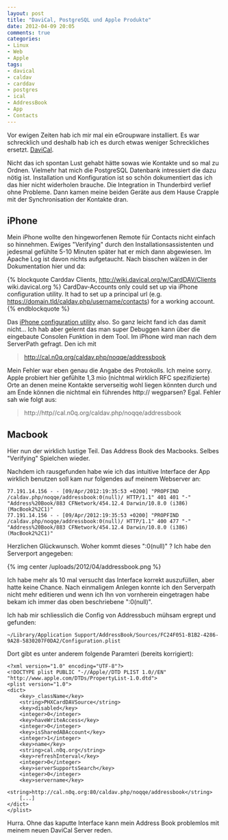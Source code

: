 ```yaml
---
layout: post
title: "DaviCal, PostgreSQL und Apple Produkte"
date: 2012-04-09 20:05
comments: true
categories:
- Linux
- Web
- Apple
tags:
- davical
- caldav
- carddav
- postgres
- ical
- AddressBook
- App
- Contacts
---
```


Vor ewigen Zeiten hab ich mir mal ein eGroupware installiert. Es war schrecklich
und deshalb hab ich es durch etwas weniger Schreckliches ersetzt.
[DaviCal](http://davical.org).

Nicht das ich spontan Lust gehabt hätte sowas wie Kontakte und so mal zu Ordnen.
Vielmehr hat mich die PostgreSQL Datenbank intressiert die dazu nötig ist.
Installation und
Konfiguration ist so schön dokumentiert das ich das hier nicht widerholen
brauche. Die Integration in Thunderbird verlief ohne Probleme. Dann kamen meine
beiden Geräte aus dem Hause Crapple mit der Synchronisation der Kontakte dran.

## iPhone

Mein iPhone wollte den hingeworfenen Remote für Contacts nicht einfach so
hinnehmen. Ewiges "Verifying" durch den Installationsassistenten und jedesmal
gefühlte 5-10 Minuten später hat er mich dann abgewiesen. Im Apache Log ist
davon nichts
aufgetaucht. Nach bisschen wälzen in der Dokumentation hier und da:


{% blockquote Carddav Clients, http://wiki.davical.org/w/CardDAV/Clients wiki.davical.org %}
CardDav-Accounts only could set up via iPhone configuration utility. It had to
set up a principal url (e.g. https://domain.tld/caldav.php/username/contacts)
for a working account.
{% endblockquote %}

Das [iPhone configuration utility](http://www.apple.com/support/iphone/enterprise/) also.
So ganz leicht fand ich das damit nicht... Ich hab aber gelernt das man super
Debuggen kann über die eingebaute Consolen Funktion in dem Tool. Im iPhone wird
man nach dem ServerPath gefragt. Den ich mit

> http://cal.n0q.org/caldav.php/noqqe/addressbook

Mein Fehler war eben genau die Angabe des Protokolls. Ich meine sorry.
Apple probiert hier gefühlte 1,3 mio (nichtmal wirklich RFC spezifizierte) Orte
an denen meine Kontakte serverseitig wohl liegen könnten durch und am Ende
können die nichtmal ein führendes http:// wegparsen? Egal. Fehler sah wie folgt
aus:

> http://http//cal.n0q.org/caldav.php/noqqe/addressbook


## Macbook

Hier nun der wirklich lustige Teil. Das Address Book des Macbooks. Selbes
"Verifying" Spielchen wieder.

Nachdem ich rausgefunden habe wie ich das intuitive Interface der App wirklich
benutzen soll kam nur folgendes auf meinem Webserver an:

```
77.191.14.156 - - [09/Apr/2012:19:35:53 +0200] "PROPFIND /caldav.php/noqqe/addressbook:0(null)/ HTTP/1.1" 401 401 "-" "Address%20Book/883 CFNetwork/454.12.4 Darwin/10.8.0 (i386) (MacBook2%2C1)"
77.191.14.156 - - [09/Apr/2012:19:35:53 +0200] "PROPFIND /caldav.php/noqqe/addressbook:0(null)/ HTTP/1.1" 400 477 "-" "Address%20Book/883 CFNetwork/454.12.4 Darwin/10.8.0 (i386) (MacBook2%2C1)"
```

Herzlichen Glückwunsch. Woher kommt dieses ":0(null)" ? Ich habe den Serverport angegeben:

{% img center /uploads/2012/04/addressbook.png %}

Ich habe mehr als 10 mal versucht das Interface korrekt auszufüllen, aber hatte
keine Chance. Nach einmaligem Anlegen konnte ich den Serverpath nicht mehr
editieren und wenn ich Ihn von vornherein eingetragen habe bekam ich immer das
oben beschriebene ":0(null)".

Ich hab mir schliesslich die Config von Addressbuch mühsam ergrept und gefunden:

```
~/Library/Application Support/AddressBook/Sources/FC24F051-B1B2-4286-9A28-5830207F0DA2/Configuration.plist
```

Dort gibt es unter anderem folgende Paramteri (bereits korrigiert):


```
<?xml version="1.0" encoding="UTF-8"?>
<!DOCTYPE plist PUBLIC "-//Apple//DTD PLIST 1.0//EN" "http://www.apple.com/DTDs/PropertyList-1.0.dtd">
<plist version="1.0">
<dict>
    <key>_className</key>
    <string>PHXCardDAVSource</string>
    <key>disabled</key>
    <integer>0</integer>
    <key>haveWriteAccess</key>
    <integer>0</integer>
    <key>isSharedABAccount</key>
    <integer>1</integer>
    <key>name</key>
    <string>cal.n0q.org</string>
    <key>refreshInterval</key>
    <integer>0</integer>
    <key>serverSupportsSearch</key>
    <integer>0</integer>
    <key>servername</key>
    <string>http://cal.n0q.org:80/caldav.php/noqqe/addressbook</string>
    [...]
</dict>
</plist>
```

Hurra. Ohne das kaputte Interface kann mein Address Book problemlos mit meinem neuen DaviCal Server reden.
